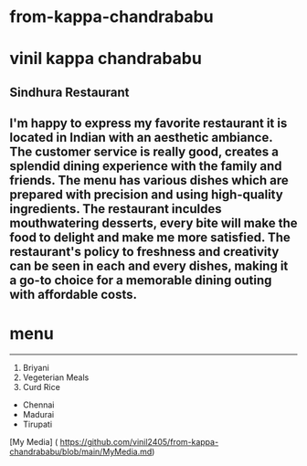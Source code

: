 # from-kappa-chandrababu
# vinil kappa chandrababu
## Sindhura Restaurant 
 I'm happy to express my favorite restaurant it is located in Indian with an aesthetic ambiance. The customer service is really good, creates a splendid dining experience with the family and friends. **The menu has various dishes which are prepared with precision and using high-quality ingredients. The restaurant inculdes mouthwatering desserts, every bite will make the food to delight and make me more satisfied.** The restaurant's policy to freshness and creativity can be seen in each and every dishes, making it a go-to choice for a memorable dining outing with affordable costs.
 -------
 # menu 
 --------
 1. Briyani 
 2. Vegeterian Meals 
 3. Curd Rice 
  
 * Chennai 
 * Madurai 
 * Tirupati 

 [My Media] ( https://github.com/vinil2405/from-kappa-chandrababu/blob/main/MyMedia.md)